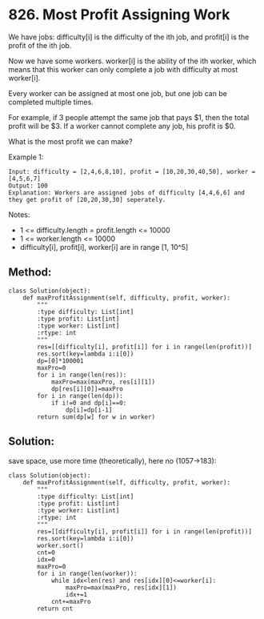 # 826. Most Profit Assigning Work

We have jobs: difficulty[i] is the difficulty of the ith job, and profit[i] is the profit of the ith job. 

Now we have some workers. worker[i] is the ability of the ith worker, which means that this worker can only complete a job with difficulty at most worker[i]. 

Every worker can be assigned at most one job, but one job can be completed multiple times.

For example, if 3 people attempt the same job that pays $1, then the total profit will be $3.  If a worker cannot complete any job, his profit is $0.

What is the most profit we can make?

Example 1:

    Input: difficulty = [2,4,6,8,10], profit = [10,20,30,40,50], worker = [4,5,6,7]
    Output: 100 
    Explanation: Workers are assigned jobs of difficulty [4,4,6,6] and they get profit of [20,20,30,30] seperately.

Notes:

- 1 <= difficulty.length = profit.length <= 10000
- 1 <= worker.length <= 10000
- difficulty[i], profit[i], worker[i]  are in range [1, 10^5]

## Method:

    class Solution(object):
        def maxProfitAssignment(self, difficulty, profit, worker):
            """
            :type difficulty: List[int]
            :type profit: List[int]
            :type worker: List[int]
            :rtype: int
            """
            res=[[difficulty[i], profit[i]] for i in range(len(profit))]
            res.sort(key=lambda i:i[0])
            dp=[0]*100001
            maxPro=0
            for i in range(len(res)):
                maxPro=max(maxPro, res[i][1])
                dp[res[i][0]]=maxPro
            for i in range(len(dp)):
                if i!=0 and dp[i]==0:
                    dp[i]=dp[i-1]
            return sum(dp[w] for w in worker)
            
## Solution:

save space, use more time (theoretically), here no (1057->183):

    class Solution(object):
        def maxProfitAssignment(self, difficulty, profit, worker):
            """
            :type difficulty: List[int]
            :type profit: List[int]
            :type worker: List[int]
            :rtype: int
            """
            res=[[difficulty[i], profit[i]] for i in range(len(profit))]
            res.sort(key=lambda i:i[0])
            worker.sort()
            cnt=0
            idx=0
            maxPro=0
            for i in range(len(worker)):
                while idx<len(res) and res[idx][0]<=worker[i]:
                    maxPro=max(maxPro, res[idx][1])
                    idx+=1
                cnt+=maxPro
            return cnt